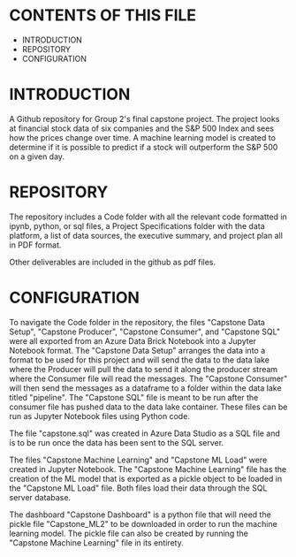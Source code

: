 **CONTENTS OF THIS FILE**
=======================
* INTRODUCTION
* REPOSITORY
* CONFIGURATION

**INTRODUCTION**
================
A Github repository for Group 2's final capstone project. The project looks at financial stock data of six companies and the S&P 500 Index and sees how the prices change over time. A machine learning model is created to determine if it is possible to predict if a stock will outperform the S&P 500 on a given day.

**REPOSITORY**
==============
The repository includes a Code folder with all the relevant code formatted in ipynb, python, or sql files, a Project Specifications folder with the data platform, a list of data sources, the executive summary, and project plan all in PDF format.

Other deliverables are included in the github as pdf files.

**CONFIGURATION**
=================
To navigate the Code folder in the repository, the files "Capstone Data Setup", "Capstone Producer", "Capstone Consumer", and "Capstone SQL" were all exported from an Azure Data Brick Notebook into a Jupyter Notebook format. The "Capstone Data Setup" arranges the data into a format to be used for this project and will send the data to the data lake where the Producer will pull the data to send it along the producer stream where the Consumer file will read the messages. The "Capstone Consumer" will then send the messages as a dataframe to a folder within the data lake titled "pipeline". The "Capstone SQL" file is meant to be run after the consumer file has pushed data to the data lake container. These files can be run as Jupyter Notebook files using Python code. 

The file "capstone.sql" was created in Azure Data Studio as a SQL file and is to be run once the data has been sent to the SQL server.

The files "Capstone Machine Learning" and "Capstone ML Load" were created in Jupyter Notebook. The "Capstone Machine Learning" file has the creation of the ML model that is exported as a pickle object to be loaded in the "Capstone ML Load" file. Both files load their data through the SQL server database.

The dashboard "Capstone Dashboard" is a python file that will need the pickle file "Capstone_ML2" to be downloaded in order to run the machine learning model. The pickle file can also be created by running the "Capstone Machine Learning" file in its entirety.


```python

```
